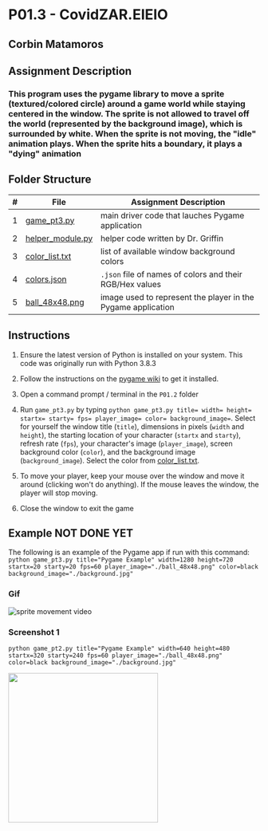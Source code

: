 # P01.3 - CovidZAR.EIEIO

## Corbin Matamoros

## Assignment Description

### This program uses the pygame library to move a sprite (textured/colored circle) around a game world while staying centered in the window. The sprite is not allowed to travel off the world (represented by the background image), which is surrounded by white. When the sprite is not moving, the "idle" animation plays. When the sprite hits a boundary,  it plays a "dying" animation

## Folder Structure

|   #   | File | Assignment Description |
| :---: | ----------- | ---------------------- |
|   1    |  [game_pt3.py](game_pt2.py)  | main driver code that lauches Pygame application |
|   2    |  [helper_module.py](helper_module.py)  | helper code written by Dr. Griffin |
|   3    |  [color_list.txt](color_list.txt)  | list of available window background colors |
|   4    |  [colors.json](colors.json)  | `.json` file of names of colors and their RGB/Hex values |
|   5    |  [ball_48x48.png](ball_48x48.png)  | image used to represent the player in the Pygame application |

## Instructions

1. Ensure the latest version of Python is installed on your system. This code was originally run with Python 3.8.3

2. Follow the instructions on the [pygame wiki](https://www.pygame.org/wiki/GettingStarted) to get it installed.

3. Open a command prompt / terminal in the `P01.2` folder

4. Run `game_pt3.py` by typing `python game_pt3.py title= width= height= startx= starty= fps= player_image= color= background_image=`. Select for yourself the window title (`title`), dimensions in pixels (`width` and `height`), the starting location of your character (`startx` and `starty`), refresh rate (`fps`), your character's image (`player_image`), screen background color (`color`), and the background image (`background_image`). Select the color from [color_list.txt](color_list.txt).

5. To move your player, keep your mouse over the window and move it around (clicking won't do anything). If the mouse leaves the window, the player will stop moving.

6. Close the window to exit the game

## Example NOT DONE YET

The following is an example of the Pygame app if run with this command: `python game_pt3.py title="Pygame Example" width=1280 height=720 startx=20 starty=20 fps=60 player_image="./ball_48x48.png" color=black background_image="./background.jpg"`

### Gif

![sprite movement video](https://media.giphy.com/media/Y0VzvUn2FMrFGHDf1b/giphy.gif)

### Screenshot 1

`python game_pt2.py title="Pygame Example" width=640 height=480 startx=320 starty=240 fps=60 player_image="./ball_48x48.png" color=black background_image="./background.jpg"`

<img src="screenshot1.png" width="300">
